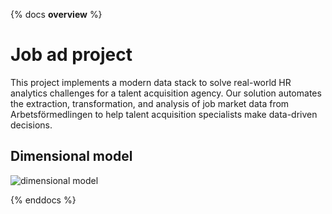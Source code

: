 {% docs __overview__ %}

# Job ad project

This project implements a modern data stack to solve real-world HR analytics challenges for a talent acquisition agency. Our solution automates the extraction, transformation, and analysis of job market data from Arbetsförmedlingen to help talent acquisition specialists make data-driven decisions.

## Dimensional model

![dimensional model](assets/dimensional_models.png)

{% enddocs %}
